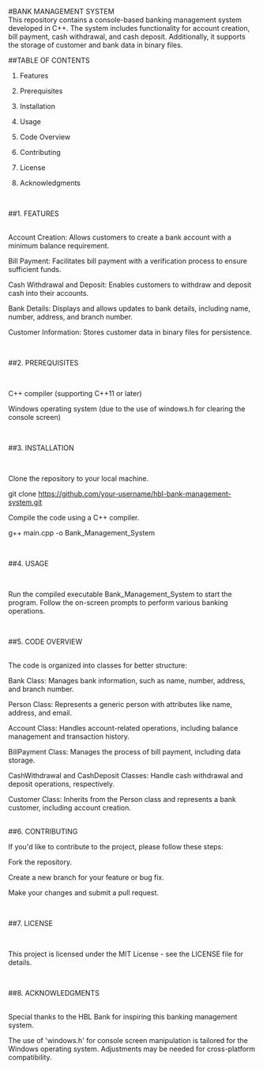 #BANK MANAGEMENT SYSTEM
<br>
This repository contains a console-based banking management system developed in C++. The system includes functionality for account creation, bill payment, cash withdrawal, and cash deposit. Additionally, it supports the storage of customer and bank data in binary files.

##TABLE OF CONTENTS


1. Features

2. Prerequisites

3. Installation

4. Usage

5. Code Overview

6. Contributing

7. License

8. Acknowledgments 

<br>


##1. FEATURES

   
<br>
Account Creation: Allows customers to create a bank account with a minimum balance requirement.

Bill Payment: Facilitates bill payment with a verification process to ensure sufficient funds.

Cash Withdrawal and Deposit: Enables customers to withdraw and deposit cash into their accounts.

Bank Details: Displays and allows updates to bank details, including name, number, address, and branch number.

Customer Information: Stores customer data in binary files for persistence.


<br>

##2. PREREQUISITES

<br>

C++ compiler (supporting C++11 or later)

Windows operating system (due to the use of windows.h for clearing the console screen)

<br>


##3. INSTALLATION

<br>

Clone the repository to your local machine.

git clone https://github.com/your-username/hbl-bank-management-system.git

Compile the code using a C++ compiler.

g++ main.cpp -o Bank_Management_System


<br>

##4. USAGE

<br>

Run the compiled executable Bank_Management_System to start the program. Follow the on-screen prompts to perform various banking operations.

<br>


##5. CODE OVERVIEW


<br>
The code is organized into classes for better structure:

Bank Class: Manages bank information, such as name, number, address, and branch number.

Person Class: Represents a generic person with attributes like name, address, and email.

Account Class: Handles account-related operations, including balance management and transaction history.

BillPayment Class: Manages the process of bill payment, including data storage.

CashWithdrawal and CashDeposit Classes: Handle cash withdrawal and deposit operations, respectively.

Customer Class: Inherits from the Person class and represents a bank customer, including account creation.



<br>
##6. CONTRIBUTING

<br>

If you'd like to contribute to the project, please follow these steps:

Fork the repository.

Create a new branch for your feature or bug fix.

Make your changes and submit a pull request.


<br>

##7. LICENSE

<br>

This project is licensed under the MIT License - see the LICENSE file for details.


<br>

##8. ACKNOWLEDGMENTS


<br>
Special thanks to the HBL Bank for inspiring this banking management system.

The use of 'windows.h' for console screen manipulation is tailored for the Windows operating system. Adjustments may be needed for cross-platform compatibility.
